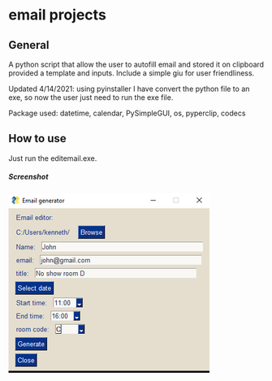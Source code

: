 # email projects
## General

A python script that allow the user to autofill email and stored it on clipboard provided a template and inputs. Include a simple giu for user friendliness.

Updated 4/14/2021:
using pyinstaller I have convert the python file to an exe, so now the user just need to run the exe file.

Package used: 
datetime, calendar, PySimpleGUI, os, pyperclip, codecs
 
## How to use
Just run the editemail.exe.

##### Screenshot
![giu](https://github.com/kennetchau/emailprojects/blob/main/interface.PNG)
